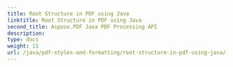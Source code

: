 ```yaml
---
title: Root Structure in PDF using Java
linktitle: Root Structure in PDF using Java
second_title: Aspose.PDF Java PDF Processing API
description: 
type: docs
weight: 11
url: /java/pdf-styles-and-formatting/root-structure-in-pdf-using-java/
---
```

